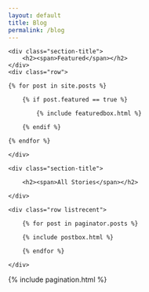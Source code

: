 ```yaml
---
layout: default
title: Blog
permalink: /blog
---
```


<!-- Featured
================================================== -->
<section class="featured-posts">

    <div class="section-title">
        <h2><span>Featured</span></h2>
    </div>
    <div class="row">

    {% for post in site.posts %}

        {% if post.featured == true %}

            {% include featuredbox.html %}

        {% endif %}

    {% endfor %}

    </div>
</section>

<!-- Posts Index
================================================== -->
<section class="recent-posts">

    <div class="section-title">

        <h2><span>All Stories</span></h2>

    </div>

    <div class="row listrecent">

        {% for post in paginator.posts %}

        {% include postbox.html %}

        {% endfor %}

    </div>

</section>

<!-- Pagination
================================================== -->
<div class="bottompagination">
<div class="pointerup"><i class="fa fa-caret-up"></i></div>
<span class="navigation" role="navigation">
    {% include pagination.html %}
</span>
</div>

